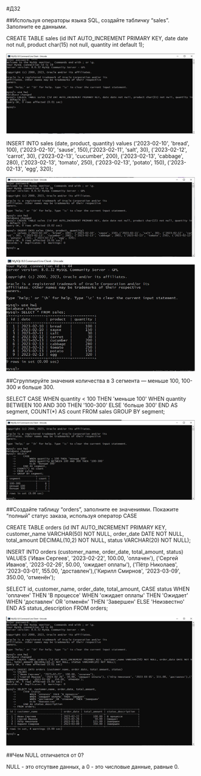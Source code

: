 #ДЗ2

##Используя операторы языка SQL, создайте табличку “sales”. Заполните ее данными.

CREATE TABLE sales (id INT AUTO_INCREMENT PRIMARY KEY, date date not null, product char(15) not null, quantity int default 1);

![HW2_1](1.1.jpg)

INSERT INTO sales (date, product, quantity)
values ('2023-02-10', 'bread', 100), ('2023-02-10', 'sause', 150),('2023-02-11', 'salt', 30), ('2023-02-12', 'carrot', 30), ('2023-02-13', 'cucumber', 200), ('2023-02-13', 'cabbage', 280), ('2023-02-13', 'tomato', 250), ('2023-02-13', 'potato', 150), ('2023-02-13', 'egg', 320);

![HW2_1](1.2.jpg)
![HW2_1](1.3.jpg)

##Сгруппируйте значения количества в 3 сегмента — меньше 100, 100-300 и больше 300.

SELECT 
    CASE
        WHEN quantity < 100 THEN 'меньше 100'
        WHEN quantity BETWEEN 100 AND 300 THEN '100-300'
        ELSE 'больше 300'
    END AS segment, 
COUNT(*) AS count
FROM sales
GROUP BY segment;

![HW2_2](2.jpg)

##Создайте таблицу “orders”, заполните ее значениями. Покажите “полный” статус заказа, используя оператор CASE

CREATE TABLE orders (id INT AUTO_INCREMENT PRIMARY KEY, customer_name VARCHAR(50) NOT NULL, order_date DATE NOT NULL, total_amount DECIMAL(10,2) NOT NULL, status VARCHAR(20) NOT NULL);

INSERT INTO orders (customer_name, order_date, total_amount, status)
VALUES
('Иван Сергеев', '2023-02-22', 100.00, 'оплачен'),
('Сергей Иванов', '2023-02-26', 50.00, 'ожидает оплаты'), ('Пётр Николаев', '2023-03-01', 155.00, 'доставлен'),('Кирилл Смирнов', '2023-03-09', 350.00, 'отменён');

SELECT id, customer_name, order_date, total_amount,
    CASE status
        WHEN 'оплачен' THEN 'В процессе'
        WHEN 'ожидает оплаты' THEN 'Ожидает'
        WHEN 'доставлен' OR 'отменён' THEN 'Завершен'
        ELSE 'Неизвестно'
    END AS status_description
FROM orders;

![HW2_3](3.jpg)

##Чем NULL отличается от 0?

NULL - это отсутвие данных, а 0 - это числовые данные, равные 0.